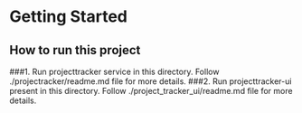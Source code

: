 # Getting Started
    
## How to run this project

###1. Run projecttracker service in this directory. Follow ./projectracker/readme.md file for more details.
###2. Run projecttracker-ui present in this directory. Follow ./project_tracker_ui/readme.md file for more details.

